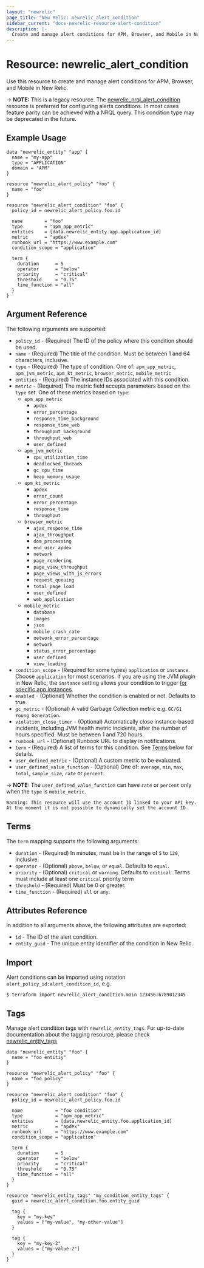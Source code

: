 ```yaml
---
layout: "newrelic"
page_title: "New Relic: newrelic_alert_condition"
sidebar_current: "docs-newrelic-resource-alert-condition"
description: |-
  Create and manage alert conditions for APM, Browser, and Mobile in New Relic.
---
```


# Resource: newrelic\_alert\_condition

Use this resource to create and manage alert conditions for APM, Browser, and Mobile in New Relic.

-> **NOTE:** This is a legacy resource. The [newrelic_nrql_alert_condition](nrql_alert_condition.html) resource is preferred for configuring alerts conditions. In most cases feature parity can be achieved with a NRQL query. This condition type may be deprecated in the future.

## Example Usage

```hcl
data "newrelic_entity" "app" {
  name = "my-app"
  type = "APPLICATION"
  domain = "APM"
}

resource "newrelic_alert_policy" "foo" {
  name = "foo"
}

resource "newrelic_alert_condition" "foo" {
  policy_id = newrelic_alert_policy.foo.id

  name        = "foo"
  type        = "apm_app_metric"
  entities    = [data.newrelic_entity.app.application_id]
  metric      = "apdex"
  runbook_url = "https://www.example.com"
  condition_scope = "application"

  term {
    duration      = 5
    operator      = "below"
    priority      = "critical"
    threshold     = "0.75"
    time_function = "all"
  }
}
```

## Argument Reference

The following arguments are supported:

  * `policy_id` - (Required) The ID of the policy where this condition should be used.
  * `name` - (Required) The title of the condition. Must be between 1 and 64 characters, inclusive.
  * `type` - (Required) The type of condition. One of: `apm_app_metric`, `apm_jvm_metric`, `apm_kt_metric`, `browser_metric`, `mobile_metric`
  * `entities` - (Required) The instance IDs associated with this condition.
  * `metric` - (Required) The metric field accepts parameters based on the `type` set. One of these metrics based on `type`:
    * `apm_app_metric`
      * `apdex`
      * `error_percentage`
      * `response_time_background`
      * `response_time_web`
      * `throughput_background`
      * `throughput_web`
      * `user_defined`
    * `apm_jvm_metric`
      * `cpu_utilization_time`
      * `deadlocked_threads`
      * `gc_cpu_time`
      * `heap_memory_usage`
    * `apm_kt_metric`
      * `apdex`
      * `error_count`
      * `error_percentage`
      * `response_time`
      * `throughput`
    * `browser_metric`
      * `ajax_response_time`
      * `ajax_throughput`
      * `dom_processing`
      * `end_user_apdex`
      * `network`
      * `page_rendering`
      * `page_view_throughput`
      * `page_views_with_js_errors`
      * `request_queuing`
      * `total_page_load`
      * `user_defined`
      * `web_application`
    * `mobile_metric`
      * `database`
      * `images`
      * `json`
      * `mobile_crash_rate`
      * `network_error_percentage`
      * `network`
      * `status_error_percentage`
      * `user_defined`
      * `view_loading`
  * `condition_scope` - (Required for some types) `application` or `instance`.  Choose `application` for most scenarios.  If you are using the JVM plugin in New Relic, the `instance` setting allows your condition to trigger [for specific app instances](https://docs.newrelic.com/docs/alerts/new-relic-alerts/defining-conditions/scope-alert-thresholds-specific-instances).
  * `enabled` - (Optional) Whether the condition is enabled or not. Defaults to true.
  * `gc_metric` - (Optional) A valid Garbage Collection metric e.g. `GC/G1 Young Generation`.
  * `violation_close_timer` - (Optional) Automatically close instance-based incidents, including JVM health metric incidents, after the number of hours specified. Must be between 1 and 720 hours.
  * `runbook_url` - (Optional) Runbook URL to display in notifications.
  * `term` - (Required) A list of terms for this condition. See [Terms](#terms) below for details.
  * `user_defined_metric` - (Optional) A custom metric to be evaluated.
  * `user_defined_value_function` - (Optional) One of: `average`, `min`, `max`, `total`, `sample_size`, `rate` or `percent`.

-> **NOTE:** The `user_defined_value_function` can have `rate` or `percent` only when the `type` is `mobile_metric`.

```
Warning: This resource will use the account ID linked to your API key. At the moment it is not possible to dynamically set the account ID.
```

## Terms

The `term` mapping supports the following arguments:

  * `duration` - (Required) In minutes, must be in the range of `5` to `120`, inclusive.
  * `operator` - (Optional) `above`, `below`, or `equal`.  Defaults to `equal`.
  * `priority` - (Optional) `critical` or `warning`.  Defaults to `critical`. Terms must include at least one `critical` priority term
  * `threshold` - (Required) Must be 0 or greater.
  * `time_function` - (Required) `all` or `any`.

## Attributes Reference

In addition to all arguments above, the following attributes are exported:

  * `id` - The ID of the alert condition.
  * `entity_guid` - The unique entity identifier of the condition in New Relic.

## Import

Alert conditions can be imported using notation `alert_policy_id:alert_condition_id`, e.g.

```
$ terraform import newrelic_alert_condition.main 123456:6789012345
```

## Tags

Manage alert condition tags with `newrelic_entity_tags`. For up-to-date documentation about the tagging resource, please check [newrelic_entity_tags](entity_tags.html#example-usage)

```hcl
data "newrelic_entity" "foo" {
  name = "foo entitiy"
}

resource "newrelic_alert_policy" "foo" {
  name = "foo policy"
}

resource "newrelic_alert_condition" "foo" {
  policy_id = newrelic_alert_policy.foo.id

  name            = "foo condition"
  type            = "apm_app_metric"
  entities        = [data.newrelic_entity.foo.application_id]
  metric          = "apdex"
  runbook_url     = "https://www.example.com"
  condition_scope = "application"

  term {
    duration      = 5
    operator      = "below"
    priority      = "critical"
    threshold     = "0.75"
    time_function = "all"
  }
}

resource "newrelic_entity_tags" "my_condition_entity_tags" {
  guid = newrelic_alert_condition.foo.entity_guid

  tag {
    key = "my-key"
    values = ["my-value", "my-other-value"]
  }

  tag {
    key = "my-key-2"
    values = ["my-value-2"]
  }
}
```
